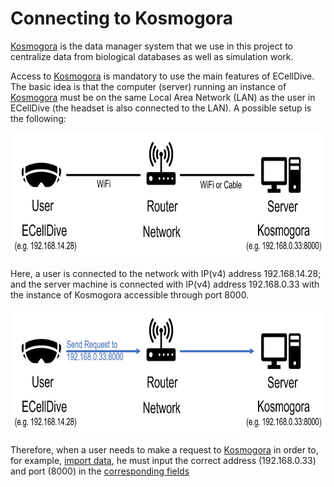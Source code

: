 # Connecting to Kosmogora
[Kosmogora](https://github.com/ecell/kosmogora) is the data manager system that we use in this project to centralize data from biological databases as well as simulation work.

Access to [Kosmogora](https://github.com/ecell/kosmogora) is mandatory to use the main features of ECellDive. The basic idea is that the computer (server) running an instance of [Kosmogora](https://github.com/ecell/kosmogora) must be on the same Local Area Network (LAN) as the user in ECellDive (the headset is also connected to the LAN). A possible setup is the following:

<img src="../../../resources/images/schematics/network/base.jpg" alt="User-Kosmogora Base" style="height: 200px;"/>

Here, a user is connected to the network with IP(v4) address 192.168.14.28; and the server machine is connected with IP(v4) address 192.168.0.33 with the instance of Kosmogora accessible through port 8000.

<img src="../../../resources/images/schematics/network/Kosmogora_request.jpg" alt="User-Kosmogora Request" style="height: 200px;"/>

Therefore, when a user needs to make a request to [Kosmogora](https://github.com/ecell/kosmogora) in order to, for example, [import data](../Modules/remote_importer_module.md), he must input the correct address (192.168.0.33) and port (8000) in the [corresponding fields](../Modules//remote_importer_module.md#panel-server-parameters) 